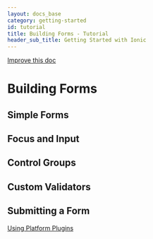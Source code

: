 ```yaml
---
layout: docs_base
category: getting-started
id: tutorial
title: Building Forms - Tutorial
header_sub_title: Getting Started with Ionic
---
```


<a class="improve-v2-docs" href='https://github.com/driftyco/ionic-site/edit/ionic2/docs/v2/guide/adding-pages/index.md'>
Improve this doc
</a>

# Building Forms

## Simple Forms

## Focus and Input

## Control Groups

## Custom Validators

## Submitting a Form

<a href="../using-platform-plugins/" class="btn btn-primary" role="button">Using Platform Plugins</a>
